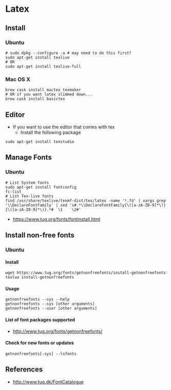 # Latex

## Install
### Ubuntu
```
# sudo dpkg --configure -a # may need to do this first?
sudo apt-get install texlive
# OR
sudo apt-get install texlive-full
```
### Mac OS X
```
brew cask install mactex texmaker
# OR if you want latex slimmed down...
brew cask install basictex
```
## Editor
* If you want to use the editor that comes with tex
  * Install the following package
```
sudo apt-get install texstudio
```

## Manage Fonts
### Ubuntu
```
# List System fonts
sudo apt-get install fontconfig
fc-list
# List Tex-live fonts
find /usr/share/texlive/texmf-dist/tex/latex -name '*.fd' | xargs grep '\\DeclareFontFamily' | sed 's#.*\\DeclareFontFamily{\([a-zA-Z0-9]*\)}{\([a-zA-Z0-9]*\)}.*#  \1    \2#'
```
* https://www.tug.org/fonts/fontinstall.html

## Install non-free fonts
### Ubuntu
#### Install
```
wget https://www.tug.org/fonts/getnonfreefonts/install-getnonfreefonts
texlua install-getnonfreefonts
```
#### Usage
```
getnonfreefonts --sys --help
getnonfreefonts --sys [other arguments]
getnonfreefonts --user [other arguments]

```
#### List of font packages supported
* http://www.tug.org/fonts/getnonfreefonts/

#### Check for new fonts or updates
```
getnonfreefonts[-sys] --lsfonts
```


## References
* http://www.tug.dk/FontCatalogue
